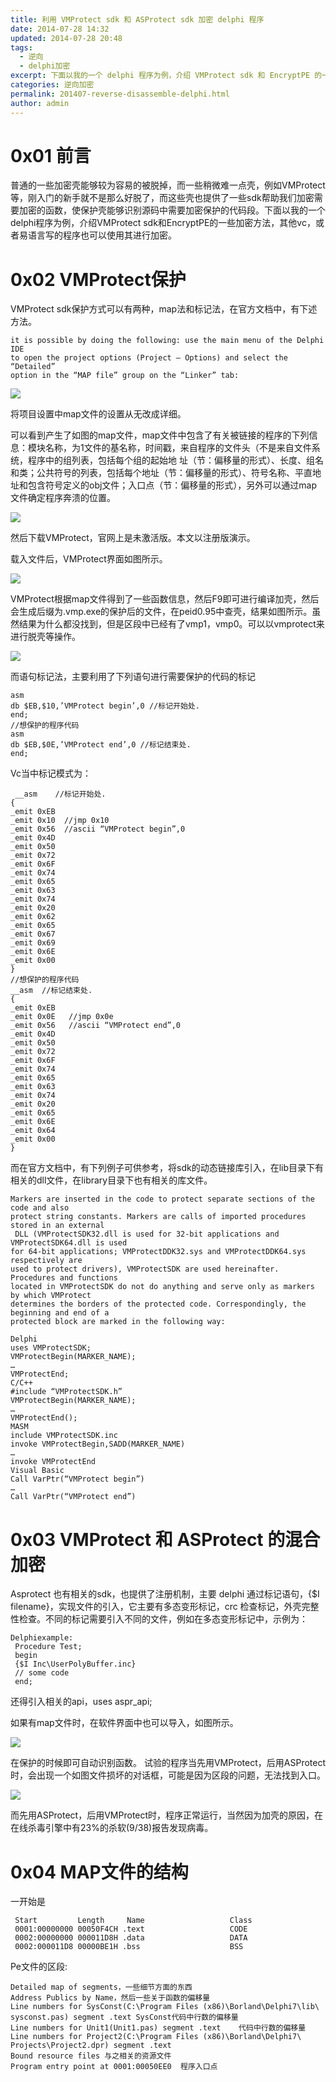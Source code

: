 ```yaml
---
title: 利用 VMProtect sdk 和 ASProtect sdk 加密 delphi 程序
date: 2014-07-28 14:32
updated: 2014-07-28 20:48
tags: 
  - 逆向
  - delphi加密
excerpt: 下面以我的一个 delphi 程序为例，介绍 VMProtect sdk 和 EncryptPE 的一些加密方法，其他vc，或者易语言写的程序也可以使用其进行加密。
categories: 逆向加密
permalink: 201407-reverse-disassemble-delphi.html
author: admin
---
```


# 0x01 前言

普通的一些加密壳能够较为容易的被脱掉，而一些稍微难一点壳，例如VMProtect等，刚入门的新手就不是那么好脱了，而这些壳也提供了一些sdk帮助我们加密需要加密的函数，使保护壳能够识别源码中需要加密保护的代码段。下面以我的一个delphi程序为例，介绍VMProtect sdk和EncryptPE的一些加密方法，其他vc，或者易语言写的程序也可以使用其进行加密。

# 0x02 VMProtect保护

VMProtect sdk保护方式可以有两种，map法和标记法，在官方文档中，有下述方法。

```
it is possible by doing the following: use the main menu of the Delphi IDE 
to open the project options (Project – Options) and select the “Detailed” 
option in the “MAP file” group on the “Linker” tab:
```

<img src="https://oijlbmkg8.qnssl.com/blog201407reverse-disassemble-delphi-1.jpg" class="responsive-img">

将项目设置中map文件的设置从无改成详细。

可以看到产生了如图的map文件，map文件中包含了有关被链接的程序的下列信息：模块名称，为1文件的基名称，时间戳，来自程序的文件头（不是来自文件系统，程序中的组列表，包括每个组的起始地 址（节：偏移量的形式）、长度、组名和类；公共符号的列表，包括每个地址（节：偏移量的形式）、符号名称、平直地址和包含符号定义的obj文件；入口点（节：偏移量的形式），另外可以通过map文件确定程序奔溃的位置。

<img src="https://oijlbmkg8.qnssl.com/blog201407reverse-disassemble-delphi-2.jpg" class="responsive-img">

然后下载VMProtect，官网上是未激活版。本文以注册版演示。

载入文件后，VMProtect界面如图所示。

<img src="https://oijlbmkg8.qnssl.com/blog201407reverse-disassemble-delphi-3.jpg" class="responsive-img">

VMProtect根据map文件得到了一些函数信息，然后F9即可进行编译加壳，然后会生成后缀为.vmp.exe的保护后的文件，在peid0.95中查壳，结果如图所示。虽然结果为什么都没找到，但是区段中已经有了vmp1，vmp0。可以以vmprotect来进行脱壳等操作。

<img src="https://oijlbmkg8.qnssl.com/blog201407reverse-disassemble-delphi-4.jpg" class="responsive-img">

而语句标记法，主要利用了下列语句进行需要保护的代码的标记

```assembly
asm
db $EB,$10,’VMProtect begin’,0 //标记开始处.
end;
//想保护的程序代码
asm
db $EB,$0E,’VMProtect end’,0 //标记结束处.
end;
```

Vc当中标记模式为：

```assembly
 __asm    //标记开始处.
{
_emit 0xEB
_emit 0x10  //jmp 0x10
_emit 0x56  //ascii “VMProtect begin”,0
_emit 0x4D
_emit 0x50
_emit 0x72
_emit 0x6F
_emit 0x74
_emit 0x65
_emit 0x63
_emit 0x74
_emit 0x20
_emit 0x62
_emit 0x65
_emit 0x67
_emit 0x69
_emit 0x6E
_emit 0x00
}
//想保护的程序代码
__asm  //标记结束处.
{
_emit 0xEB
_emit 0x0E   //jmp 0x0e
_emit 0x56   //ascii “VMProtect end”,0
_emit 0x4D
_emit 0x50
_emit 0x72
_emit 0x6F
_emit 0x74
_emit 0x65
_emit 0x63
_emit 0x74
_emit 0x20
_emit 0x65
_emit 0x6E
_emit 0x64
_emit 0x00
}
```

而在官方文档中，有下列例子可供参考，将sdk的动态链接库引入，在lib目录下有相关的dll文件，在library目录下也有相关的库文件。

```
Markers are inserted in the code to protect separate sections of the code and also
protect string constants. Markers are calls of imported procedures stored in an external
 DLL (VMProtectSDK32.dll is used for 32-bit applications and VMProtectSDK64.dll is used
for 64-bit applications; VMProtectDDK32.sys and VMProtectDDK64.sys respectively are
used to protect drivers), VMProtectSDK are used hereinafter. Procedures and functions
located in VMProtectSDK do not do anything and serve only as markers by which VMProtect
determines the borders of the protected code. Correspondingly, the beginning and end of a
protected block are marked in the following way:

Delphi
uses VMProtectSDK;
VMProtectBegin(MARKER_NAME);
…
VMProtectEnd;
C/C++
#include “VMProtectSDK.h”
VMProtectBegin(MARKER_NAME);
…
VMProtectEnd();
MASM
include VMProtectSDK.inc
invoke VMProtectBegin,SADD(MARKER_NAME)
…
invoke VMProtectEnd
Visual Basic
Call VarPtr(“VMProtect begin”)
…
Call VarPtr(“VMProtect end”)
```

# 0x03 VMProtect 和 ASProtect 的混合加密

Asprotect 也有相关的sdk，也提供了注册机制，主要 delphi 通过标记语句，{$I filename}，实现文件的引入，它主要有多态变形标记，crc 检查标记，外壳完整性检查。不同的标记需要引入不同的文件，例如在多态变形标记中，示例为：

```delphi
Delphiexample:
 Procedure Test;
 begin
 {$I Inc\UserPolyBuffer.inc}
 // some code
 end;
```

还得引入相关的api，uses  aspr_api;

如果有map文件时，在软件界面中也可以导入，如图所示。

<img src="https://oijlbmkg8.qnssl.com/blog201407reverse-disassemble-delphi-5.jpg" class="responsive-img">

在保护的时候即可自动识别函数。
试验的程序当先用VMProtect，后用ASProtect时，会出现一个如图文件损坏的对话框，可能是因为区段的问题，无法找到入口。

<img src="https://oijlbmkg8.qnssl.com/blog201407reverse-disassemble-delphi-6.jpg" class="responsive-img">

而先用ASProtect，后用VMProtect时，程序正常运行，当然因为加壳的原因，在在线杀毒引擎中有23%的杀软(9/38)报告发现病毒。

# 0x04 MAP文件的结构

一开始是

```assembly
 Start         Length     Name                   Class
 0001:00000000 00050F4CH .text                   CODE
 0002:00000000 000011D8H .data                   DATA
 0002:000011D8 00000BE1H .bss                    BSS
```

Pe文件的区段:

```
Detailed map of segments，一些细节方面的东西
Address Publics by Name，然后一些关于函数的偏移量
Line numbers for SysConst(C:\Program Files (x86)\Borland\Delphi7\lib\
sysconst.pas) segment .text SysConst代码中行数的偏移量
Line numbers for Unit1(Unit1.pas) segment .text    代码中行数的偏移量
Line numbers for Project2(C:\Program Files (x86)\Borland\Delphi7\
Projects\Project2.dpr) segment .text
Bound resource files 与之相关的资源文件
Program entry point at 0001:00050EE0  程序入口点
```